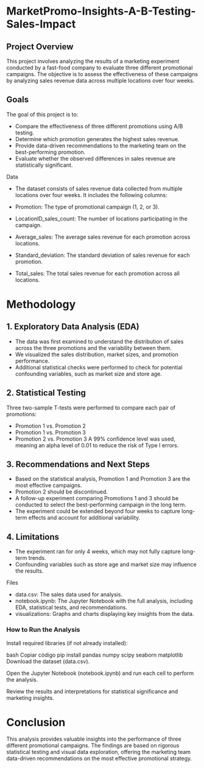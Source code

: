 # MarketPromo-Insights-A-B-Testing-Sales-Impact

## Project Overview
This project involves analyzing the results of a marketing experiment conducted by a fast-food company to evaluate three different promotional campaigns. The objective is to assess the effectiveness of these campaigns by analyzing sales revenue data across multiple locations over four weeks.

## Goals
The goal of this project is to:

- Compare the effectiveness of three different promotions using A/B testing.
- Determine which promotion generates the highest sales revenue.
- Provide data-driven recommendations to the marketing team on the best-performing promotion.
- Evaluate whether the observed differences in sales revenue are statistically significant.

Data
- The dataset consists of sales revenue data collected from multiple locations over four weeks. It includes the following columns:

- Promotion: The type of promotional campaign (1, 2, or 3).
- LocationID_sales_count: The number of locations participating in the campaign.
- Average_sales: The average sales revenue for each promotion across locations.
- Standard_deviation: The standard deviation of sales revenue for each promotion.
- Total_sales: The total sales revenue for each promotion across all locations.

# Methodology
## 1. Exploratory Data Analysis (EDA)

- The data was first examined to understand the distribution of sales across the three promotions and the variability between them.
- We visualized the sales distribution, market sizes, and promotion performance.
- Additional statistical checks were performed to check for potential confounding variables, such as market size and store age.


## 2. Statistical Testing
Three two-sample T-tests were performed to compare each pair of promotions:
- Promotion 1 vs. Promotion 2
- Promotion 1 vs. Promotion 3
- Promotion 2 vs. Promotion 3
A 99% confidence level was used, meaning an alpha level of 0.01 to reduce the risk of Type I errors.


## 3. Recommendations and Next Steps

- Based on the statistical analysis, Promotion 1 and Promotion 3 are the most effective campaigns.
- Promotion 2 should be discontinued.
- A follow-up experiment comparing Promotions 1 and 3 should be conducted to select the best-performing campaign in the long term.
- The experiment could be extended beyond four weeks to capture long-term effects and account for additional variability.

## 4. Limitations
- The experiment ran for only 4 weeks, which may not fully capture long-term trends.
- Confounding variables such as store age and market size may influence the results.


Files
- data.csv: The sales data used for analysis.
- notebook.ipynb: The Jupyter Notebook with the full analysis, including EDA, statistical tests, and recommendations.
- visualizations: Graphs and charts displaying key insights from the data.

### How to Run the Analysis
Install required libraries (if not already installed):

bash
Copiar código
pip install pandas numpy scipy seaborn matplotlib
Download the dataset (data.csv).

Open the Jupyter Notebook (notebook.ipynb) and run each cell to perform the analysis.

Review the results and interpretations for statistical significance and marketing insights.

# Conclusion
This analysis provides valuable insights into the performance of three different promotional campaigns. The findings are based on rigorous statistical testing and visual data exploration, offering the marketing team data-driven recommendations on the most effective promotional strategy.

